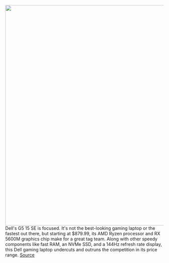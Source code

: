 <img src='https://cdn.vox-cdn.com/thumbor/9WztzlWKpbrQ02IPQ9nP0X2RbTM=/0x0:2040x1360/1200x800/filters:focal(857x517:1183x843)/cdn.vox-cdn.com/uploads/chorus_image/image/67072307/cfaulkner_200714_4098_0010.0.0.jpg' width='700px' /><br/>
Dell's G5 15 SE is focused. It's not the best-looking gaming laptop or the fastest out there, but starting at $879.99, its AMD Ryzen processor and RX 5600M graphics chip make for a great tag team. Along with other speedy components like fast RAM, an NVMe SSD, and a 144Hz refresh rate display, this Dell gaming laptop undercuts and outruns the competition in its price range.
<a href='https://www.theverge.com/21328344/dell-g5-15-se-review-2020-gaming-laptop-amd-ryzen'> Source <a/>